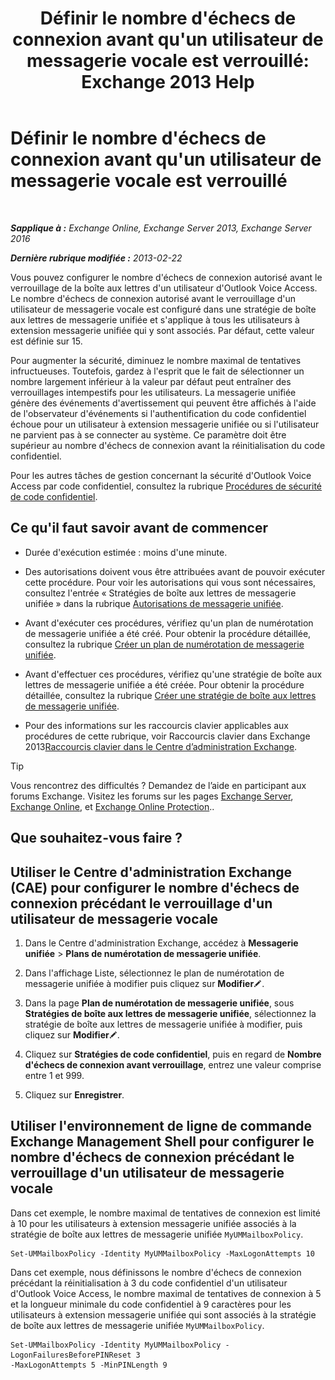 ﻿---
title: "Définir le nombre d'échecs de connexion avant qu'un utilisateur de messagerie vocale est verrouillé: Exchange 2013 Help"
TOCTitle: Définir le nombre d'échecs de connexion avant qu'un utilisateur de messagerie vocale est verrouillé
ms:assetid: 855e1980-2868-4983-b097-0b5f63f202b8
ms:mtpsurl: https://technet.microsoft.com/fr-fr/library/Bb123544(v=EXCHG.150)
ms:contentKeyID: 50555435
ms.date: 05/23/2018
mtps_version: v=EXCHG.150
ms.translationtype: MT
---

# Définir le nombre d'échecs de connexion avant qu'un utilisateur de messagerie vocale est verrouillé

 

_**Sapplique à :** Exchange Online, Exchange Server 2013, Exchange Server 2016_

_**Dernière rubrique modifiée :** 2013-02-22_

Vous pouvez configurer le nombre d'échecs de connexion autorisé avant le verrouillage de la boîte aux lettres d'un utilisateur d'Outlook Voice Access. Le nombre d'échecs de connexion autorisé avant le verrouillage d'un utilisateur de messagerie vocale est configuré dans une stratégie de boîte aux lettres de messagerie unifiée et s'applique à tous les utilisateurs à extension messagerie unifiée qui y sont associés. Par défaut, cette valeur est définie sur 15.

Pour augmenter la sécurité, diminuez le nombre maximal de tentatives infructueuses. Toutefois, gardez à l'esprit que le fait de sélectionner un nombre largement inférieur à la valeur par défaut peut entraîner des verrouillages intempestifs pour les utilisateurs. La messagerie unifiée génère des événements d'avertissement qui peuvent être affichés à l'aide de l'observateur d'événements si l'authentification du code confidentiel échoue pour un utilisateur à extension messagerie unifiée ou si l'utilisateur ne parvient pas à se connecter au système. Ce paramètre doit être supérieur au nombre d'échecs de connexion avant la réinitialisation du code confidentiel.

Pour les autres tâches de gestion concernant la sécurité d'Outlook Voice Access par code confidentiel, consultez la rubrique [Procédures de sécurité de code confidentiel](pin-security-procedures-exchange-2013-help.md).

## Ce qu'il faut savoir avant de commencer

  - Durée d'exécution estimée : moins d'une minute.

  - Des autorisations doivent vous être attribuées avant de pouvoir exécuter cette procédure. Pour voir les autorisations qui vous sont nécessaires, consultez l'entrée « Stratégies de boîte aux lettres de messagerie unifiée » dans la rubrique [Autorisations de messagerie unifiée](unified-messaging-permissions-exchange-2013-help.md).

  - Avant d'exécuter ces procédures, vérifiez qu'un plan de numérotation de messagerie unifiée a été créé. Pour obtenir la procédure détaillée, consultez la rubrique [Créer un plan de numérotation de messagerie unifiée](create-a-um-dial-plan-exchange-2013-help.md).

  - Avant d'effectuer ces procédures, vérifiez qu'une stratégie de boîte aux lettres de messagerie unifiée a été créée. Pour obtenir la procédure détaillée, consultez la rubrique [Créer une stratégie de boîte aux lettres de messagerie unifiée](create-a-um-mailbox-policy-exchange-2013-help.md).

  - Pour des informations sur les raccourcis clavier applicables aux procédures de cette rubrique, voir Raccourcis clavier dans Exchange 2013[Raccourcis clavier dans le Centre d’administration Exchange](keyboard-shortcuts-in-the-exchange-admin-center-exchange-online-protection-help.md).

> [!TIP]
> Vous rencontrez des difficultés ? Demandez de l’aide en participant aux forums Exchange. Visitez les forums sur les pages <a href="https://go.microsoft.com/fwlink/p/?linkid=60612">Exchange Server</a>, <a href="https://go.microsoft.com/fwlink/p/?linkid=267542">Exchange Online</a>, et <a href="https://go.microsoft.com/fwlink/p/?linkid=285351">Exchange Online Protection</a>..


## Que souhaitez-vous faire ?

## Utiliser le Centre d'administration Exchange (CAE) pour configurer le nombre d'échecs de connexion précédant le verrouillage d'un utilisateur de messagerie vocale

1.  Dans le Centre d'administration Exchange, accédez à **Messagerie unifiée** \> **Plans de numérotation de messagerie unifiée**.

2.  Dans l'affichage Liste, sélectionnez le plan de numérotation de messagerie unifiée à modifier puis cliquez sur **Modifier**![Icône Modifier](images/Bb124582.6f53ccb2-1f13-4c02-bea0-30690e6ea71d(EXCHG.150).gif "Icône Modifier").

3.  Dans la page **Plan de numérotation de messagerie unifiée**, sous **Stratégies de boîte aux lettres de messagerie unifiée**, sélectionnez la stratégie de boîte aux lettres de messagerie unifiée à modifier, puis cliquez sur **Modifier**![Icône Modifier](images/Bb124582.6f53ccb2-1f13-4c02-bea0-30690e6ea71d(EXCHG.150).gif "Icône Modifier").

4.  Cliquez sur **Stratégies de code confidentiel**, puis en regard de **Nombre d'échecs de connexion avant verrouillage**, entrez une valeur comprise entre 1 et 999.

5.  Cliquez sur **Enregistrer**.

## Utiliser l'environnement de ligne de commande Exchange Management Shell pour configurer le nombre d'échecs de connexion précédant le verrouillage d'un utilisateur de messagerie vocale

Dans cet exemple, le nombre maximal de tentatives de connexion est limité à 10 pour les utilisateurs à extension messagerie unifiée associés à la stratégie de boîte aux lettres de messagerie unifiée `MyUMMailboxPolicy`.

    Set-UMMailboxPolicy -Identity MyUMMailboxPolicy -MaxLogonAttempts 10

Dans cet exemple, nous définissons le nombre d'échecs de connexion précédant la réinitialisation à 3 du code confidentiel d'un utilisateur d'Outlook Voice Access, le nombre maximal de tentatives de connexion à 5 et la longueur minimale du code confidentiel à 9 caractères pour les utilisateurs à extension messagerie unifiée qui sont associés à la stratégie de boîte aux lettres de messagerie unifiée `MyUMMailboxPolicy`.

    Set-UMMailboxPolicy -Identity MyUMMailboxPolicy -LogonFailuresBeforePINReset 3
    -MaxLogonAttempts 5 -MinPINLength 9

